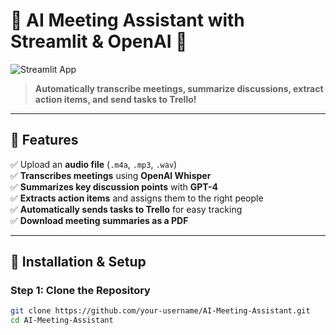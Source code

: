 # 🎤 AI Meeting Assistant with Streamlit & OpenAI 🚀

![Streamlit App](https://user-images.githubusercontent.com/your-image-url.png)  
> **Automatically transcribe meetings, summarize discussions, extract action items, and send tasks to Trello!**

---

## **📌 Features**
✅ Upload an **audio file** (`.m4a`, `.mp3`, `.wav`)  
✅ **Transcribes meetings** using **OpenAI Whisper**  
✅ **Summarizes key discussion points** with **GPT-4**  
✅ **Extracts action items** and assigns them to the right people  
✅ **Automatically sends tasks to Trello** for easy tracking  
✅ **Download meeting summaries as a PDF**  

---

## **📌 Installation & Setup**
### **Step 1: Clone the Repository**
```bash
git clone https://github.com/your-username/AI-Meeting-Assistant.git
cd AI-Meeting-Assistant
